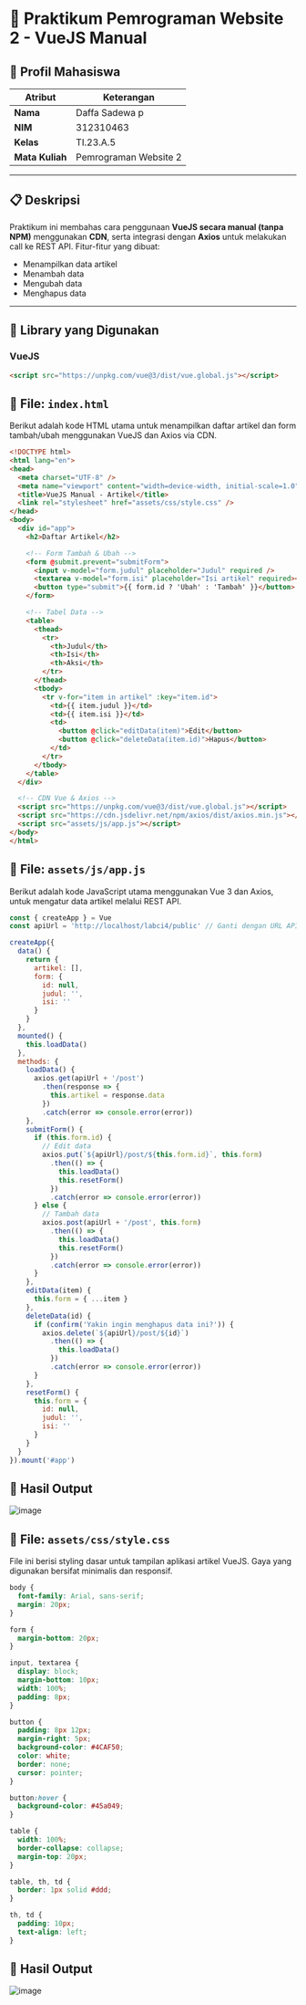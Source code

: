 # 🧪 Praktikum Pemrograman Website 2 - VueJS Manual

## 👤 Profil Mahasiswa

| Atribut        | Keterangan                          |
|----------------|--------------------------------------|
| **Nama**       | Daffa Sadewa p                      |
| **NIM**        | 312310463                          |
| **Kelas**      | TI.23.A.5                           |
| **Mata Kuliah**| Pemrograman Website 2              |

---

## 📋 Deskripsi

Praktikum ini membahas cara penggunaan **VueJS secara manual (tanpa NPM)** menggunakan **CDN**, serta integrasi dengan **Axios** untuk melakukan call ke REST API. Fitur-fitur yang dibuat:
- Menampilkan data artikel
- Menambah data
- Mengubah data
- Menghapus data

---

## 🔧 Library yang Digunakan

### VueJS
```html
<script src="https://unpkg.com/vue@3/dist/vue.global.js"></script>
```
## 📄 File: `index.html`

Berikut adalah kode HTML utama untuk menampilkan daftar artikel dan form tambah/ubah menggunakan VueJS dan Axios via CDN.

```html
<!DOCTYPE html>
<html lang="en">
<head>
  <meta charset="UTF-8" />
  <meta name="viewport" content="width=device-width, initial-scale=1.0"/>
  <title>VueJS Manual - Artikel</title>
  <link rel="stylesheet" href="assets/css/style.css" />
</head>
<body>
  <div id="app">
    <h2>Daftar Artikel</h2>

    <!-- Form Tambah & Ubah -->
    <form @submit.prevent="submitForm">
      <input v-model="form.judul" placeholder="Judul" required />
      <textarea v-model="form.isi" placeholder="Isi artikel" required></textarea>
      <button type="submit">{{ form.id ? 'Ubah' : 'Tambah' }}</button>
    </form>

    <!-- Tabel Data -->
    <table>
      <thead>
        <tr>
          <th>Judul</th>
          <th>Isi</th>
          <th>Aksi</th>
        </tr>
      </thead>
      <tbody>
        <tr v-for="item in artikel" :key="item.id">
          <td>{{ item.judul }}</td>
          <td>{{ item.isi }}</td>
          <td>
            <button @click="editData(item)">Edit</button>
            <button @click="deleteData(item.id)">Hapus</button>
          </td>
        </tr>
      </tbody>
    </table>
  </div>

  <!-- CDN Vue & Axios -->
  <script src="https://unpkg.com/vue@3/dist/vue.global.js"></script>
  <script src="https://cdn.jsdelivr.net/npm/axios/dist/axios.min.js"></script>
  <script src="assets/js/app.js"></script>
</body>
</html>
```
## 📄 File: `assets/js/app.js`

Berikut adalah kode JavaScript utama menggunakan Vue 3 dan Axios, untuk mengatur data artikel melalui REST API.

```javascript
const { createApp } = Vue
const apiUrl = 'http://localhost/labci4/public' // Ganti dengan URL API kamu

createApp({
  data() {
    return {
      artikel: [],
      form: {
        id: null,
        judul: '',
        isi: ''
      }
    }
  },
  mounted() {
    this.loadData()
  },
  methods: {
    loadData() {
      axios.get(apiUrl + '/post')
        .then(response => {
          this.artikel = response.data
        })
        .catch(error => console.error(error))
    },
    submitForm() {
      if (this.form.id) {
        // Edit data
        axios.put(`${apiUrl}/post/${this.form.id}`, this.form)
          .then(() => {
            this.loadData()
            this.resetForm()
          })
          .catch(error => console.error(error))
      } else {
        // Tambah data
        axios.post(apiUrl + '/post', this.form)
          .then(() => {
            this.loadData()
            this.resetForm()
          })
          .catch(error => console.error(error))
      }
    },
    editData(item) {
      this.form = { ...item }
    },
    deleteData(id) {
      if (confirm('Yakin ingin menghapus data ini?')) {
        axios.delete(`${apiUrl}/post/${id}`)
          .then(() => {
            this.loadData()
          })
          .catch(error => console.error(error))
      }
    },
    resetForm() {
      this.form = {
        id: null,
        judul: '',
        isi: ''
      }
    }
  }
}).mount('#app')
```
## 📸 Hasil Output
![image](https://github.com/user-attachments/assets/63119dba-dfe4-4666-ad8b-68916e196558)

## 🎨 File: `assets/css/style.css`

File ini berisi styling dasar untuk tampilan aplikasi artikel VueJS. Gaya yang digunakan bersifat minimalis dan responsif.

```css
body {
  font-family: Arial, sans-serif;
  margin: 20px;
}

form {
  margin-bottom: 20px;
}

input, textarea {
  display: block;
  margin-bottom: 10px;
  width: 100%;
  padding: 8px;
}

button {
  padding: 8px 12px;
  margin-right: 5px;
  background-color: #4CAF50;
  color: white;
  border: none;
  cursor: pointer;
}

button:hover {
  background-color: #45a049;
}

table {
  width: 100%;
  border-collapse: collapse;
  margin-top: 20px;
}

table, th, td {
  border: 1px solid #ddd;
}

th, td {
  padding: 10px;
  text-align: left;
}
```
## 📸 Hasil Output
![image](https://github.com/user-attachments/assets/66aae9e2-a7ba-48b5-ab0a-4e77f69f8449)









